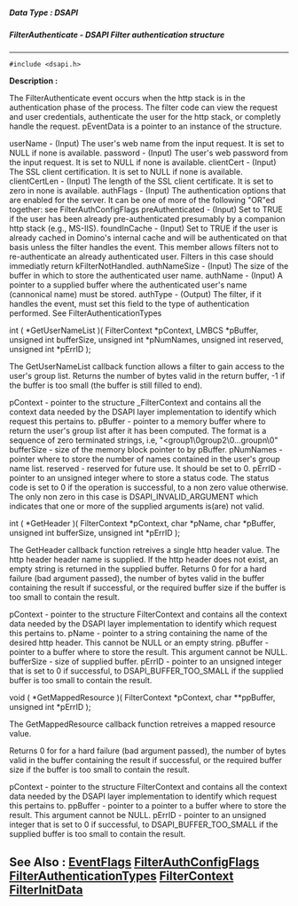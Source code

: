 ##### Data Type : DSAPI
##### FilterAuthenticate - DSAPI Filter authentication structure
---
```
#include <dsapi.h>
```
**Description :**

The FilterAuthenticate event occurs when the http stack is in the 
authentication phase of the process. The filter code can view the request and 
user credentials, authenticate the user for the http stack, or completly handle 
the request. pEventData is a pointer to an instance of the structure.

userName - (Input)  The user's web name from the input request. It is set to 
NULL if none is available.
password - (Input)  The user's web password from the input request. It is set 
to NULL if none is available.
clientCert - (Input)  The SSL client certification. It is set to NULL if none 
is available.
clientCertLen - (Input)  The length of the SSL client certificate. It is set to 
zero in none is available.
authFlags - (Input)  The authentication options that are enabled for the 
server. It can be one of more of the following "OR"ed together:  see 
FilterAuthConfigFlags
preAuthenticated - (Input)  Set to TRUE if the user has been already 
pre-authenticated presumably by a companion http stack (e.g., MS-IIS).
foundInCache - (Input)  Set to TRUE if the user is already cached in Domino's 
internal cache and will be authenticated on that basis unless the filter 
handles the event. This member allows filters not to re-authenticate an already 
authenticated user. Filters in this case should immediatly return 
kFilterNotHandled.
authNameSize - (Input)  The size of the buffer in which to store the 
authenticated user name. 
authName - (Input)  A pointer to a supplied buffer where the authenticated 
user's name (cannonical name) must be stored.
authType - (Output)  The filter, if it handles the event, must set this field 
to the type of authentication performed.  See FilterAuthenticationTypes
 

int ( *GetUserNameList )( FilterContext *pContext, LMBCS *pBuffer, unsigned int 
bufferSize, unsigned int *pNumNames, unsigned int reserved, unsigned int 
*pErrID );

The GetUserNameList callback function allows a filter to gain access to the 
user's group list.
Returns the number of bytes valid in the return buffer, -1 if the buffer is too 
small (the buffer is still filled to end). 

pContext - pointer to the structure _FilterContext and contains all the context 
data needed by the DSAPI layer implementation to identify which request this 
pertains to.
pBuffer - pointer to a memory buffer where to return the user's group list 
after it has been computed. The format is a sequence of zero terminated 
strings, i.e, "<group1\0group2\0...groupn\0"
bufferSize - size of the memory block pointer to by pBuffer.
pNumNames - pointer where to store the number of names contained in the user's 
group name list.
reserved - reserved for future use. It should be set to 0.
pErrID - pointer to an unsigned integer where to store a status code. The 
status code is set to 0 if the operation is successful, to a non zero value 
otherwise. The only non zero in this case is DSAPI_INVALID_ARGUMENT which 
indicates that one or more of the supplied arguments is(are) not valid.

int ( *GetHeader )( FilterContext *pContext, char *pName, char *pBuffer, 
unsigned int bufferSize, unsigned int *pErrID );

The GetHeader callback function retreives a single http header value. The http 
header header name is supplied. If the http header does not exist, an empty 
string is returned in the supplied buffer.
Returns 0 for for a hard failure (bad argument passed), the number of bytes 
valid in the buffer containing the result if successful, or the required buffer 
size if the buffer is too small to contain the result.

pContext - pointer to the structure FilterContext and contains all the context 
data needed by the DSAPI layer implementation to identify which request this 
pertains to.
pName - pointer to a string containing the name of the desired http header. 
This cannot be NULL or an empty string.
pBuffer - pointer to a buffer where to store the result. This argument cannot 
be NULL.
bufferSize - size of supplied buffer.
pErrID - pointer to an unsigned integer that is set to 0 if successful, to 
DSAPI_BUFFER_TOO_SMALL if the supplied buffer is too small to contain the 
result.

void ( *GetMappedResource )( FilterContext *pContext, char **ppBuffer, unsigned 
int *pErrID );

The GetMappedResource callback function retreives a mapped resource value. 

Returns 0 for for a hard failure (bad argument passed), the number of bytes 
valid in the buffer containing the result if successful, or the required buffer 
size if the buffer is too small to contain the result.

pContext - pointer to the structure FilterContext and contains all the context 
data needed by the DSAPI layer implementation to identify which request this 
pertains to.
ppBuffer - pointer to a pointer to a buffer where to store the result. This 
argument cannot be NULL.
pErrID - pointer to an unsigned integer that is set to 0 if successful, to 
DSAPI_BUFFER_TOO_SMALL if the supplied buffer is too small to contain the 
result.



**See Also :**
[EventFlags](/domino-c-api-docs/reference/Data/EventFlags)
[FilterAuthConfigFlags](/domino-c-api-docs/reference/Data/FilterAuthConfigFlags)
[FilterAuthenticationTypes](/domino-c-api-docs/reference/Data/FilterAuthenticationTypes)
[FilterContext](/domino-c-api-docs/reference/Data/FilterContext)
[FilterInitData](/domino-c-api-docs/reference/Data/FilterInitData)
---
